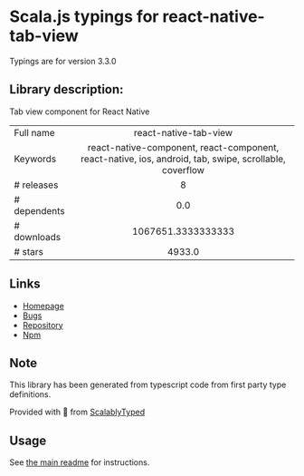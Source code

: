 
# Scala.js typings for react-native-tab-view

Typings are for version 3.3.0

## Library description:
Tab view component for React Native

|                    |                 |
| ------------------ | :-------------: |
| Full name          | react-native-tab-view |
| Keywords           | react-native-component, react-component, react-native, ios, android, tab, swipe, scrollable, coverflow |
| # releases         | 8 |
| # dependents       | 0.0 |
| # downloads        | 1067651.3333333333 |
| # stars            | 4933.0 |

## Links
- [Homepage](https://github.com/satya164/react-native-tab-view#readme)
- [Bugs](https://github.com/satya164/react-native-tab-view/issues)
- [Repository](https://github.com/satya164/react-native-tab-view)
- [Npm](https://www.npmjs.com/package/react-native-tab-view)
    


## Note
This library has been generated from typescript code from first party type definitions.

Provided with :purple_heart: from [ScalablyTyped](https://github.com/oyvindberg/ScalablyTyped)

## Usage
See [the main readme](../../readme.md) for instructions.


